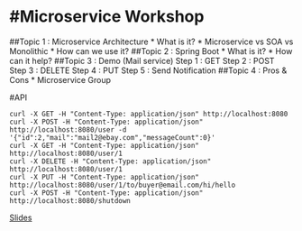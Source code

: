 #Microservice Workshop
=====================

##Topic 1 : Microservice Architecture
    * What is it?
    * Microservice vs SOA vs Monolithic
    * How can we use it?
##Topic 2 : Spring Boot
    * What is it?
    * How can it help?
##Topic 3 : Demo (Mail service) 
    Step 1 : GET
    Step 2 : POST
    Step 3 : DELETE
    Step 4 : PUT
    Step 5 : Send Notification
##Topic 4 : Pros & Cons
    * Microservice Group
    
#API
```
curl -X GET -H "Content-Type: application/json" http://localhost:8080
curl -X POST -H "Content-Type: application/json" http://localhost:8080/user -d '{"id":2,"mail":"mail2@ebay.com","messageCount":0}'
curl -X GET -H "Content-Type: application/json" http://localhost:8080/user/1
curl -X DELETE -H "Content-Type: application/json" http://localhost:8080/user/1
curl -X PUT -H "Content-Type: application/json" http://localhost:8080/user/1/to/buyer@email.com/hi/hello
curl -X POST -H "Content-Type: application/json" http://localhost:8080/shutdown
```

<p><a href="https://slides.com/mattdarapour/microservices" title="Slides">Slides</a></p>